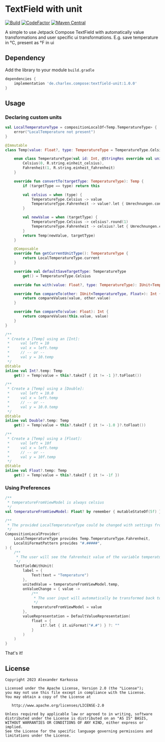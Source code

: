 # TextField with unit

<a href="https://github.com/ch4rl3x/textfield-unit/actions?query=workflow%3ABuild"><img src="https://github.com/ch4rl3x/textfield-unit/actions/workflows/build.yml/badge.svg" alt="Build"></a>
<a href="https://www.codefactor.io/repository/github/ch4rl3x/textfield-unit"><img src="https://www.codefactor.io/repository/github/ch4rl3x/textfield-unit/badge" alt="CodeFactor" /></a>
<a href="https://repo1.maven.org/maven2/de/charlex/compose/textfield-unit/"><img src="https://img.shields.io/maven-central/v/de.charlex.compose/textfield-unit" alt="Maven Central" /></a>

A simple to use Jetpack Compose TextField with automatically value transformations and user specific ui transformations. E.g. save temperature in °C, present as °F in ui

## Dependency

Add the library to your module `build.gradle`
```gradle
dependencies {
    implementation 'de.charlex.compose:textfield-unit:1.0.0'
}
```

## Usage

### Declaring custom units

```kotlin
val LocalTemperatureType = compositionLocalOf<Temp.TemperatureType> {
    error("LocalTemperature not present")
}
```

```kotlin
@Immutable
class Temp(value: Float?, type: TemperatureType = TemperatureType.Celsius) : BaseUnit<Temp.TemperatureType, Float>(value, type) {

    enum class TemperatureType(val id: Int, @StringRes override val unit: Int) : UnitType {
        Celsius(0, R.string.einheit_celsius),
        Fahrenheit(1, R.string.einheit_fahrenheit)
    }

    override fun convertTo(targetType: TemperatureType): Temp {
        if (targetType == type) return this

        val celsius = when (type) {
            TemperatureType.Celsius -> value
            TemperatureType.Fahrenheit -> value?.let { Umrechnungen.convertFarToCel(value) }
        }

        val newValue = when (targetType) {
            TemperatureType.Celsius -> celsius?.round(1)
            TemperatureType.Fahrenheit -> celsius?.let { Umrechnungen.convertCelToFar(celsius) }?.round(1)
        }
        return Temp(newValue, targetType)
    }

    @Composable
    override fun getCurrentUnitType(): TemperatureType {
        return LocalTemperatureType.current
    }

    override val defaultSaveTargetType: TemperatureType
        get() = TemperatureType.Celsius

    override fun with(value: Float?, type: TemperatureType): IUnit<TemperatureType, Float> = Temp(value, type)

    override fun compareTo(other: IUnit<TemperatureType, Float>): Int {
        return compareValues(value, other.value)
    }

    override fun compareTo(value: Float): Int {
        return compareValues(this.value, value)
    }
}

/**
 * Create a [Temp] using an [Int]:
 *     val left = 10
 *     val x = left.temp
 *     // -- or --
 *     val y = 10.temp
 */
@Stable
inline val Int?.temp: Temp
    get() = Temp(value = this?.takeIf { it != -1 }?.toFloat())

/**
 * Create a [Temp] using a [Double]:
 *     val left = 10.0
 *     val x = left.temp
 *     // -- or --
 *     val y = 10.0.temp
 */
@Stable
inline val Double?.temp: Temp
    get() = Temp(value = this?.takeIf { it != -1.0 }?.toFloat())

/**
 * Create a [Temp] using a [Float]:
 *     val left = 10f
 *     val x = left.temp
 *     // -- or --
 *     val y = 10f.temp
 */
@Stable
inline val Float?.temp: Temp
    get() = Temp(value = this?.takeIf { it != -1f })
```

### Using Preferences

```kotlin
/**
 * temperatureFromViewModel is always celsius
 */
val temperatureFromViewModel: Float? by remember { mutableStateOf(5f) }

/**
 * The provided LocalTemperatureType could be changed with settings from DataStore
 */
CompositionLocalProvider(
    LocalTemperatureType provides Temp.TemperatureType.Fahrenheit,
    LocalUiFormatPattern provides "#.#####",
) {
    /**
     * The user will see the fahrenheit value of the variable temperatureFromViewModel
     */
    TextFieldWithUnit(
        label = {
            Text(text = "Temperature")
        },
        unitedValue = temperatureFromViewModel.temp,
        onValueChange = { value ->
            /**
             * The user input will automatically be transformed back to celsius
             */
            temperatureFromViewModel = value
        },
        valueRepresentation = DefaultValueRepresentation(
            float = {
                it?.let { it.uiFormat("#.#") } ?: ""
            }
        )
    )
}
```

That's it!

License
--------

    Copyright 2023 Alexander Karkossa

    Licensed under the Apache License, Version 2.0 (the "License");
    you may not use this file except in compliance with the License.
    You may obtain a copy of the License at

       http://www.apache.org/licenses/LICENSE-2.0

    Unless required by applicable law or agreed to in writing, software
    distributed under the License is distributed on an "AS IS" BASIS,
    WITHOUT WARRANTIES OR CONDITIONS OF ANY KIND, either express or implied.
    See the License for the specific language governing permissions and
    limitations under the License.
